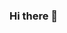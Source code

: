 ### Hi there 👋

<!--
**kshitijsoni/kshitijsoni** is a ✨ _special_ ✨ repository because its `README.md` (this file) appears on your GitHub profile.



